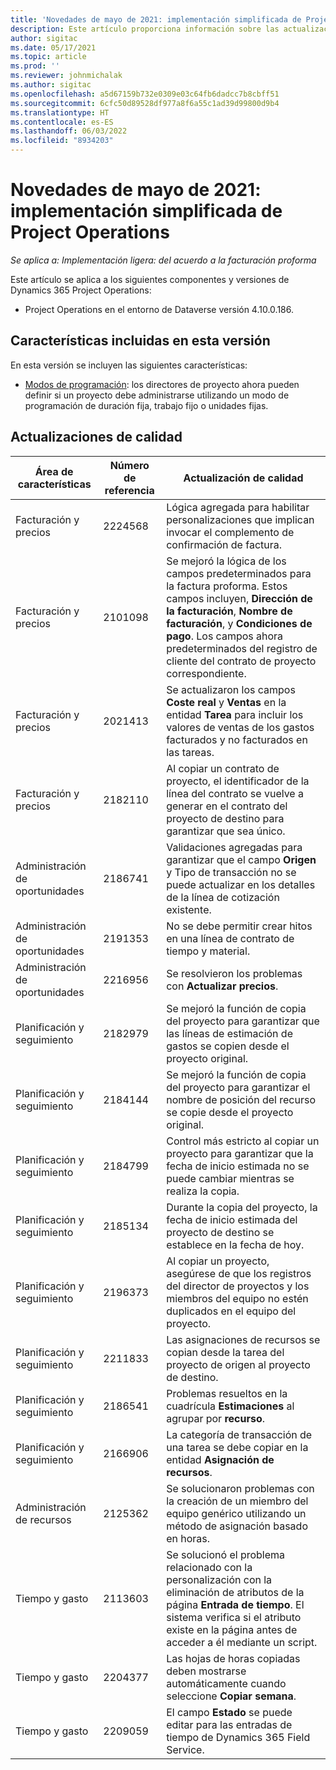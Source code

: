```yaml
---
title: 'Novedades de mayo de 2021: implementación simplificada de Project Operations'
description: Este artículo proporciona información sobre las actualizaciones de calidad disponibles en la versión de mayo de 2021 de la implementación de Project Operations Lite.
author: sigitac
ms.date: 05/17/2021
ms.topic: article
ms.prod: ''
ms.reviewer: johnmichalak
ms.author: sigitac
ms.openlocfilehash: a5d67159b732e0309e03c64fb6dadcc7b8cbff51
ms.sourcegitcommit: 6cfc50d89528df977a8f6a55c1ad39d99800d9b4
ms.translationtype: HT
ms.contentlocale: es-ES
ms.lasthandoff: 06/03/2022
ms.locfileid: "8934203"
---
```

# <a name="whats-new-may-2021---project-operations-lite-deployment"></a>Novedades de mayo de 2021: implementación simplificada de Project Operations

_Se aplica a: Implementación ligera: del acuerdo a la facturación proforma_

Este artículo se aplica a los siguientes componentes y versiones de Dynamics 365 Project Operations:

   - Project Operations en el entorno de Dataverse versión 4.10.0.186.

## <a name="features-included-in-this-release"></a>Características incluidas en esta versión

En esta versión se incluyen las siguientes características:

- [Modos de programación](../../project-management/scheduling-modes.md): los directores de proyecto ahora pueden definir si un proyecto debe administrarse utilizando un modo de programación de duración fija, trabajo fijo o unidades fijas.

## <a name="quality-updates"></a>Actualizaciones de calidad

| **Área de características** | **Número de referencia** | **Actualización de calidad** |
| --- | --- | --- |
| Facturación y precios | 2224568 | Lógica agregada para habilitar personalizaciones que implican invocar el complemento de confirmación de factura. |
| Facturación y precios | 2101098 | Se mejoró la lógica de los campos predeterminados para la factura proforma. Estos campos incluyen, **Dirección de la facturación**, **Nombre de facturación**, y **Condiciones de pago**. Los campos ahora predeterminados del registro de cliente del contrato de proyecto correspondiente. |
| Facturación y precios | 2021413 | Se actualizaron los campos **Coste real** y **Ventas** en la entidad **Tarea** para incluir los valores de ventas de los gastos facturados y no facturados en las tareas. |
| Facturación y precios | 2182110 | Al copiar un contrato de proyecto, el identificador de la línea del contrato se vuelve a generar en el contrato del proyecto de destino para garantizar que sea único. |
| Administración de oportunidades | 2186741 | Validaciones agregadas para garantizar que el campo **Origen** y Tipo de transacción no se puede actualizar en los detalles de la línea de cotización existente. |
| Administración de oportunidades | 2191353 | No se debe permitir crear hitos en una línea de contrato de tiempo y material. |
| Administración de oportunidades | 2216956 | Se resolvieron los problemas con **Actualizar precios**. |
| Planificación y seguimiento | 2182979 | Se mejoró la función de copia del proyecto para garantizar que las líneas de estimación de gastos se copien desde el proyecto original. |
| Planificación y seguimiento | 2184144 | Se mejoró la función de copia del proyecto para garantizar el nombre de posición del recurso se copie desde el proyecto original. |
| Planificación y seguimiento | 2184799 | Control más estricto al copiar un proyecto para garantizar que la fecha de inicio estimada no se puede cambiar mientras se realiza la copia. |
| Planificación y seguimiento | 2185134 | Durante la copia del proyecto, la fecha de inicio estimada del proyecto de destino se establece en la fecha de hoy. |
| Planificación y seguimiento | 2196373 | Al copiar un proyecto, asegúrese de que los registros del director de proyectos y los miembros del equipo no estén duplicados en el equipo del proyecto. |
| Planificación y seguimiento | 2211833 | Las asignaciones de recursos se copian desde la tarea del proyecto de origen al proyecto de destino. |
| Planificación y seguimiento | 2186541 | Problemas resueltos en la cuadrícula **Estimaciones** al agrupar por **recurso**. |
| Planificación y seguimiento | 2166906 | La categoría de transacción de una tarea se debe copiar en la entidad **Asignación de recursos**. |
| Administración de recursos | 2125362 | Se solucionaron problemas con la creación de un miembro del equipo genérico utilizando un método de asignación basado en horas. |
| Tiempo y gasto | 2113603 | Se solucionó el problema relacionado con la personalización con la eliminación de atributos de la página **Entrada de tiempo**. El sistema verifica si el atributo existe en la página antes de acceder a él mediante un script. |
| Tiempo y gasto | 2204377 | Las hojas de horas copiadas deben mostrarse automáticamente cuando seleccione **Copiar semana**. |
| Tiempo y gasto | 2209059 | El campo **Estado** se puede editar para las entradas de tiempo de Dynamics 365 Field Service. |
